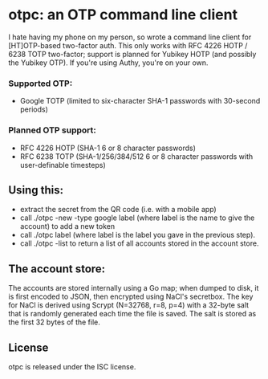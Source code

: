 # otpc: an OTP command line client

I hate having my phone on my person, so wrote a command line client
for [HT]OTP-based two-factor auth. This only works with RFC 4226
HOTP / 6238 TOTP two-factor; support is planned for Yubikey HOTP
(and possibly the Yubikey OTP). If you're using Authy, you're on your own.

### Supported OTP:

* Google TOTP (limited to six-character SHA-1 passwords with 30-second
periods)

### Planned OTP support:

* RFC 4226 HOTP (SHA-1 6 or 8 character passwords)
* RFC 6238 TOTP (SHA-1/256/384/512 6 or 8 character passwords with
user-definable timesteps)

## Using this:
* extract the secret from the QR code (i.e. with a mobile app)
* call ./otpc -new -type google label (where label is the name to give
  the account) to add a new token
* call ./otpc label (where label is the label you gave in the previous
  step).
* call ./otpc -list to return a list of all accounts stored in the
  account store.

## The account store:

The accounts are stored internally using a Go map; when dumped to
disk, it is first encoded to JSON, then encrypted using NaCl's
secretbox. The key for NaCl is derived using Scrypt (N=32768, r=8,
p=4) with a 32-byte salt that is randomly generated each time the
file is saved. The salt is stored as the first 32 bytes of the file.

## License

otpc is released under the ISC license.
